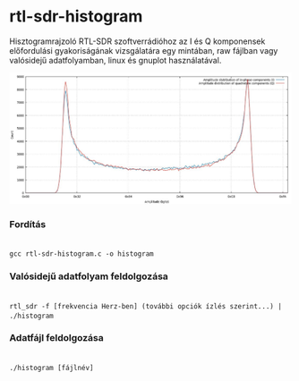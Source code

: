 # rtl-sdr-histogram
Hisztogramrajzoló RTL-SDR szoftverrádióhoz az I és Q komponensek előfordulási gyakoriságának vizsgálatára egy mintában, raw fájlban vagy valósidejű adatfolyamban, linux és gnuplot használatával.

![alt text](https://github.com/simonyiszk/rtl-sdr-histogram/blob/main/histogram_demo.jpg?raw=true)

### Fordítás
<code>
gcc rtl-sdr-histogram.c -o histogram
</code>

### Valósidejű adatfolyam feldolgozása
<code>
rtl_sdr -f [frekvencia Herz-ben] (további opciók ízlés szerint...) | ./histogram
</code>

### Adatfájl feldolgozása
<code>
./histogram [fájlnév]
</code>
